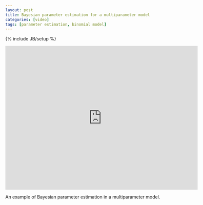 ```yaml
---
layout: post
title: Bayesian parameter estimation for a multiparameter model
categories: [video]
tags: [parameter estimation, binomial model]
---
```

{% include JB/setup %}

<iframe width="600" height="450" src="http://www.youtube.com/embed/Es4bEA2iS4w?rel=0" frameborder="0" allowfullscreen></iframe>

An example of Bayesian parameter estimation in a multiparameter model.
